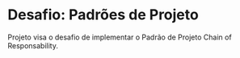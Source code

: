# Desafio: Padrões de Projeto

Projeto visa o desafio de implementar o Padrão de Projeto Chain of Responsability.